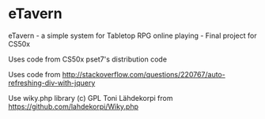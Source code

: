 eTavern
=======

eTavern - a simple system for Tabletop RPG online playing - Final project for CS50x

Uses code from CS50x pset7's distribution code

Uses code from http://stackoverflow.com/questions/220767/auto-refreshing-div-with-jquery

Use wiky.php library (c) GPL Toni Lähdekorpi from https://github.com/lahdekorpi/Wiky.php

